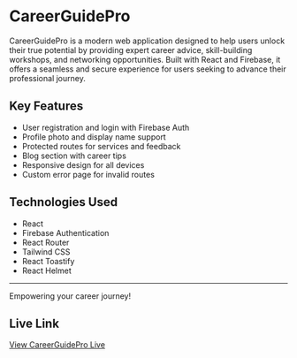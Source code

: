 # CareerGuidePro

CareerGuidePro is a modern web application designed to help users unlock their true potential by providing expert career advice, skill-building workshops, and networking opportunities. Built with React and Firebase, it offers a seamless and secure experience for users seeking to advance their professional journey.


## Key Features

- User registration and login with Firebase Auth
- Profile photo and display name support
- Protected routes for services and feedback
- Blog section with career tips
- Responsive design for all devices
- Custom error page for invalid routes

## Technologies Used

- React
- Firebase Authentication
- React Router
- Tailwind CSS
- React Toastify
- React Helmet

---
Empowering your career journey!

## Live Link

[View CareerGuidePro Live](https://your-deployment-link.com)